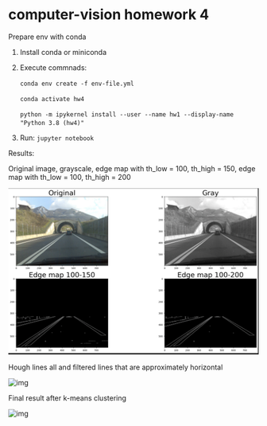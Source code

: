 # computer-vision homework 4

Prepare env with conda
1. Install conda or miniconda
2. Execute commnads:

    `conda env create -f env-file.yml`

    `conda activate hw4`
    
    `python -m ipykernel install --user --name hw1 --display-name "Python 3.8 (hw4)" `

3. Run: `jupyter notebook`

Results:

Original image, grayscale, edge map with th_low = 100, th_high = 150, edge map with th_low = 100, th_high = 200

![img](results/result1.png)

Hough lines all and filtered lines that are approximately horizontal

![img](results/result2.png)

Final result after k-means clustering

![img](results/result3.png)
